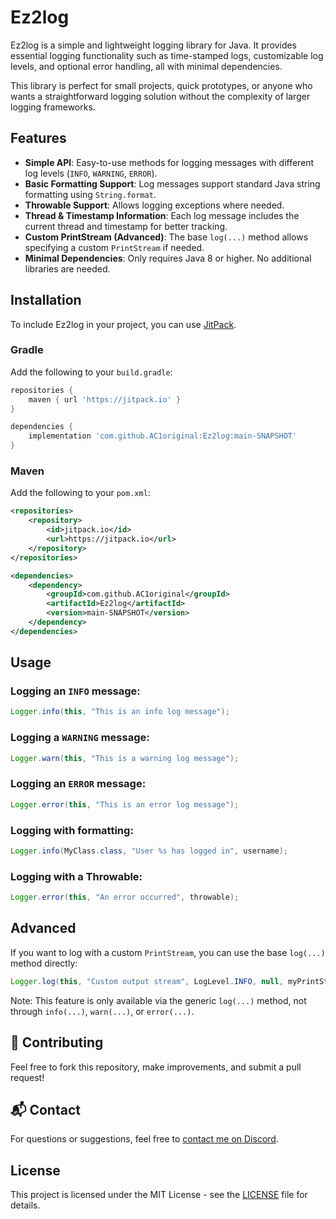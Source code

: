 # Ez2log

Ez2log is a simple and lightweight logging library for Java. It provides essential logging functionality such as time-stamped logs, customizable log levels, and optional error handling, all with minimal dependencies.

This library is perfect for small projects, quick prototypes, or anyone who wants a straightforward logging solution without the complexity of larger logging frameworks.

## Features

- **Simple API**: Easy-to-use methods for logging messages with different log levels (`INFO`, `WARNING`, `ERROR`).
- **Basic Formatting Support**: Log messages support standard Java string formatting using `String.format`.
- **Throwable Support**: Allows logging exceptions where needed.
- **Thread & Timestamp Information**: Each log message includes the current thread and timestamp for better tracking.
- **Custom PrintStream (Advanced)**: The base `log(...)` method allows specifying a custom `PrintStream` if needed.
- **Minimal Dependencies**: Only requires Java 8 or higher. No additional libraries are needed.

## Installation

To include Ez2log in your project, you can use [JitPack](https://jitpack.io/).

### Gradle

Add the following to your `build.gradle`:

```gradle
repositories {
    maven { url 'https://jitpack.io' }
}

dependencies {
    implementation 'com.github.AC1original:Ez2log:main-SNAPSHOT'
}
```

### Maven

Add the following to your `pom.xml`:

```xml
<repositories>
    <repository>
        <id>jitpack.io</id>
        <url>https://jitpack.io</url>
    </repository>
</repositories>

<dependencies>
    <dependency>
        <groupId>com.github.AC1original</groupId>
        <artifactId>Ez2log</artifactId>
        <version>main-SNAPSHOT</version>
    </dependency>
</dependencies>
```

## Usage

### Logging an `INFO` message:

```java
Logger.info(this, "This is an info log message");
```

### Logging a `WARNING` message:

```java
Logger.warn(this, "This is a warning log message");
```

### Logging an `ERROR` message:

```java
Logger.error(this, "This is an error log message");
```

### Logging with formatting:

```java
Logger.info(MyClass.class, "User %s has logged in", username);
```

### Logging with a Throwable:

```java
Logger.error(this, "An error occurred", throwable);
```

## Advanced

If you want to log with a custom `PrintStream`, you can use the base `log(...)` method directly:

```java
Logger.log(this, "Custom output stream", LogLevel.INFO, null, myPrintStream);
```

Note: This feature is only available via the generic `log(...)` method, not through `info(...)`, `warn(...)`, or `error(...)`.

## 🤝 Contributing

Feel free to fork this repository, make improvements, and submit a pull request!


## 📬 Contact

For questions or suggestions, feel free to [contact me on Discord](https://discord.com/users/872921450691067924/).

## License

This project is licensed under the MIT License - see the [LICENSE](LICENSE) file for details.